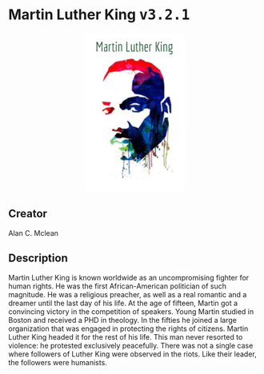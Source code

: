 
# Martin Luther King <kbd>v3.2.1</kbd>

<center>
  <img src="./cover-1024.jpg"/>
</center>

## Creator
Alan C. Mclean

## Description
Martin Luther King is known worldwide as an uncompromising fighter for human rights. He was the first African-American politician of such magnitude. He was a religious preacher, as well as a real romantic and a dreamer until the last day of his life. At the age of fifteen, Martin got a convincing victory in the competition of speakers. Young Martin studied in Boston and received a PHD in theology. In the fifties he joined a large organization that was engaged in protecting the rights of citizens. Martin Luther King headed it for the rest of his life. This man never resorted to violence: he protested exclusively peacefully. There was not a single case where followers of Luther King were observed in the riots. Like their leader, the followers were humanists. 
